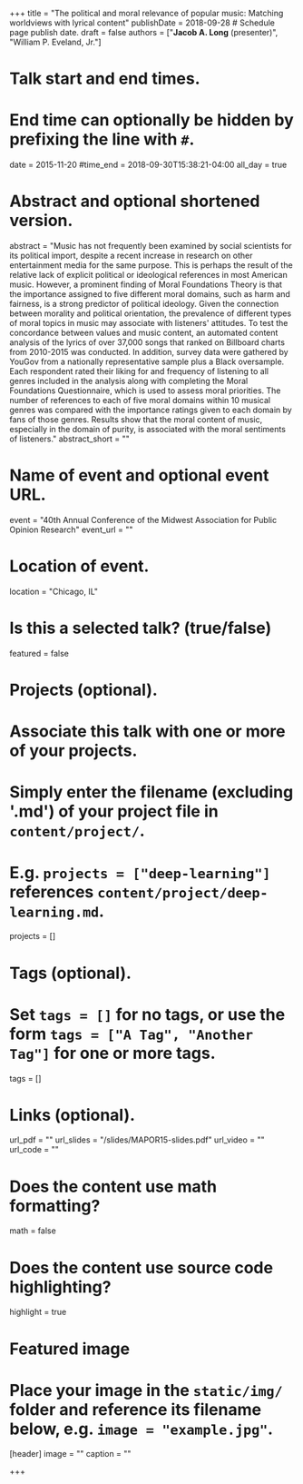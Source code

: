 +++
title = "The political and moral relevance of popular music: Matching worldviews with lyrical content"
publishDate = 2018-09-28 # Schedule page publish date.
draft = false
authors = ["**Jacob A. Long** (presenter)", "William P. Eveland, Jr."]

# Talk start and end times.
#   End time can optionally be hidden by prefixing the line with `#`.
date = 2015-11-20
#time_end = 2018-09-30T15:38:21-04:00
all_day = true

# Abstract and optional shortened version.
abstract = "Music has not frequently been examined by social scientists for its political import, despite a recent increase in research on other entertainment media for the same purpose. This is perhaps the result of the relative lack of explicit political or ideological references in most American music. However, a prominent finding of Moral Foundations Theory is that the importance assigned to five different moral domains, such as harm and fairness, is a strong predictor of political ideology. Given the connection between morality and political orientation, the prevalence of different types of moral topics in music may associate with listeners' attitudes. To test the concordance between values and music content, an automated content analysis of the lyrics of over 37,000 songs that ranked on Billboard charts from 2010-2015 was conducted. In addition, survey data were gathered by YouGov from a nationally representative sample plus a Black oversample. Each respondent rated their liking for and frequency of listening to all genres included in the analysis along with completing the Moral Foundations Questionnaire, which is used to assess moral priorities. The number of references to each of five moral domains within 10 musical genres was compared with the importance ratings given to each domain by fans of those genres. Results show that the moral content of music, especially in the domain of purity, is associated with the moral sentiments of listeners."
abstract_short = ""

# Name of event and optional event URL.
event = "40th Annual Conference of the Midwest Association for Public Opinion Research"
event_url = ""

# Location of event.
location = "Chicago, IL"

# Is this a selected talk? (true/false)
featured = false

# Projects (optional).
#   Associate this talk with one or more of your projects.
#   Simply enter the filename (excluding '.md') of your project file in `content/project/`.
#   E.g. `projects = ["deep-learning"]` references `content/project/deep-learning.md`.
projects = []

# Tags (optional).
#   Set `tags = []` for no tags, or use the form `tags = ["A Tag", "Another Tag"]` for one or more tags.
tags = []

# Links (optional).
url_pdf = ""
url_slides = "/slides/MAPOR15-slides.pdf"
url_video = ""
url_code = ""

# Does the content use math formatting?
math = false

# Does the content use source code highlighting?
highlight = true

# Featured image
# Place your image in the `static/img/` folder and reference its filename below, e.g. `image = "example.jpg"`.
[header]
image = ""
caption = ""

+++